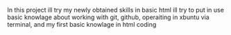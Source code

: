 In this project ill try my newly obtained skills in basic html
ill try to put in use basic knowlage about working with git, github, operaiting in xbuntu via terminal, and my first basic knowlage in html coding